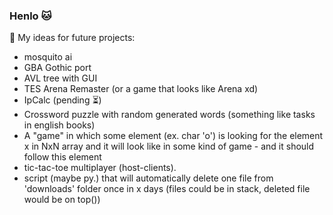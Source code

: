 ### Henlo :cat:

:bookmark_tabs: My ideas for future projects: 
- mosquito ai
- GBA Gothic port
- AVL tree with GUI
- TES Arena Remaster (or a game that looks like Arena xd)
- IpCalc (pending :hourglass_flowing_sand:)
- Crossword puzzle with random generated words (something like tasks in english books)
- A "game" in which some element (ex. char 'o') is looking for the element x in NxN array and it will look like in some kind of game - and it should follow this element
- tic-tac-toe multiplayer (host-clients).
- script (maybe py.) that will automatically delete one file from 'downloads' folder once in x days (files could be in stack, deleted file would be on top())


<!--
**Onarix/Onarix** is a ✨ _special_ ✨ repository because its `README.md` (this file) appears on your GitHub profile.

Here are some ideas to get you started:

- 🔭 I’m currently working on ...
- 🌱 I’m currently learning ...
- 👯 I’m looking to collaborate on ...
- 🤔 I’m looking for help with ...
- 💬 Ask me about ...
- 📫 How to reach me: ...
- 😄 Pronouns: ...
- ⚡ Fun fact: ...
-->
